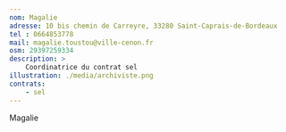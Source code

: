 ```yaml
---
nom: Magalie
adresse: 10 bis chemin de Carreyre, 33280 Saint-Caprais-de-Bordeaux
tel : 0664853778
mail: magalie.toustou@ville-cenon.fr
osm: 29397259334
description: >
    Coordinatrice du contrat sel
illustration: ./media/archiviste.png
contrats:
    - sel
---
```


Magalie